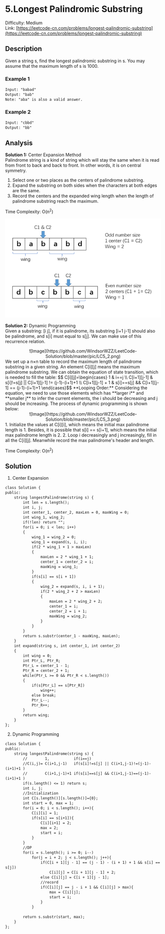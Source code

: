 # 5.Longest Palindromic Substring
Difficulty: Medium  
Link: [https://leetcode-cn.com/problems/longest-palindromic-substring](https://leetcode-cn.com/problems/longest-palindromic-substring)
## Description
Given a string s, find the longest palindromic substring in s. You may assume that the maximum length of s is 1000.
### Example 1
``` 
Input: "babad"
Output: "bab"
Note: "aba" is also a valid answer.
```
### Example 2
```
Input: "cbbd"
Output: "bb"
```
## Analysis
**Solution 1:** Center Expansion Method  
Palindrome string is a kind of string which will stay the same when it is read from front to back and back to front. In other words, it is on central symmetry.  
1. Select one or two places as the centers of palindrome substring. 
2. Expand the substring on both sides when the characters at both edges are the same.
3. Record the centers and the expanded wing length when the length of palindrome substring reach the maximum.  

Time Complexity: O(n<sup>2</sup>)  
<div align=center><img src="https://github.com/WindsorWZZ/LeetCode-Solution/blob/master/pic/LC5.png"></div> 

**Solution 2:** Dynamic Programming  
Given a substring: [i j], if it is palindrome, its substring [i+1 j-1] should also be palindrome, and s[i] must equal to s[j]. We can make use of this recurrence relation.  
<div align=center>![Image](https://github.com/WindsorWZZ/LeetCode-Solution/blob/master/pic/LC5_2.png)</div>   
We set up a n×n table to record the maximum length of palindrome substring in a given string. An element C[i][j] means the maximum palindrome substring. We can obtain the equation of state transition, which is needed to fill the table:  
$$ C[i][j]=\begin{cases}
1 & i==j \\
C[i+1][j-1] & s[i]!=s[j] || C[i+1][j-1] != (j-1)-(i+1)+1 \\
C[i+1][j-1] + 1 & s[i]==s[j] && C[i+1][j-1] == (j-1)-(i+1)+1 
\end{cases}$$  
**Looping Order:** Considering the equation, we need to use those elements which has **larger i** and **smaller j** to infer the current elements, the i should be decreasing and j should be increasing. The process of dynamic programming is shown below:  
<div align=center>![Image](https://github.com/WindsorWZZ/LeetCode-Solution/blob/master/pic/LC5_3.png)</div>   
1. Initialize the values at C[i][i], which means the initial max palindrome length is 1. Besides, it is possible that s[i] == s[i+1], which means the initial max palindrome length is 2.  
2. Loop i decreasingly and j increasingly, fill in all the C[i][j]. Meanwhile record the max palindrome's header and length.  

Time Complexity: O(n<sup>2</sup>)  
## Solution
1. Center Expansion
```
class Solution {
public:
    string longestPalindrome(string s) {
        int len = s.length();
        int i, j;
        int center_1, center_2, maxLen = 0, maxWing = 0;
        int wing_1, wing_2;
        if(!len) return "";
        for(i = 0; i < len; i++)
        {
            wing_1 = wing_2 = 0;
            wing_1 = expand(s, i, i);
            if(2 * wing_1 + 1 > maxLen)
            {
                maxLen = 2 * wing_1 + 1;
                center_1 = center_2 = i;
                maxWing = wing_1;
            }
            if(s[i] == s[i + 1])
            {
                wing_2 = expand(s, i, i + 1);
                if(2 * wing_2 + 2 > maxLen)
                {
                    maxLen = 2 * wing_2 + 2;
                    center_1 = i;
                    center_2 = i + 1;
                    maxWing = wing_2;
                }
            }
        }
        return s.substr(center_1 - maxWing, maxLen);
    }
    int expand(string s, int center_1, int center_2)
    {
        int wing = 0;
        int Ptr_L, Ptr_R;
        Ptr_L = center_1 - 1;
        Ptr_R = center_2 + 1;
        while(Ptr_L >= 0 && Ptr_R < s.length())
        {
            if(s[Ptr_L] == s[Ptr_R])
                wing++;
            else break;
            Ptr_L--;
            Ptr_R++;
        }
        return wing;
    }
};
```
2. Dynamic Programming
```
class Solution {
public:
    string longestPalindrome(string s) {
        //        1,           if(i==j)
        //C(i,j)= C(i+1,j-1)   if(s[i]!=s[j] || C(i+1,j-1)!=(j-1)-(i+1)+1 )
        //        C(i+1,j-1)+1 if(s[i]==s[j] && C(i+1,j-1)==(j-1)-(i+1)+1 )
        if(s.length() <= 1) return s;
        int i, j;
        //Initialization
        int C[s.length()][s.length()]={0};
        int start = 0, max = 1;
        for(i = 0; i < s.length(); i++){
            C[i][i] = 1;
            if(s[i] == s[i+1]){
                C[i][i+1] = 2;
                max = 2;
                start = i;
            }
        }
        //DP
        for(i = s.length(); i >= 0; i--)
            for(j = i + 2; j < s.length(); j++){
                if(C[i + 1][j - 1] == (j - 1) - (i + 1) + 1 && s[i] == s[j])
                    C[i][j] = C[i + 1][j - 1] + 2;
                else C[i][j] = C[i + 1][j - 1];
                //record
                if(C[i][j] == j - i + 1 && C[i][j] > max){
                    max = C[i][j];
                    start = i;
                }
            }
                
        return s.substr(start, max);
    }
};
```
